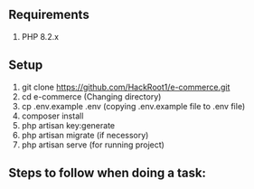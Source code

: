 ## Requirements

1. PHP 8.2.x 


## Setup 

1. git clone https://github.com/HackRoot1/e-commerce.git
2. cd e-commerce   (Changing directory)
3. cp .env.example .env   (copying .env.example file to .env file)
4. composer install
5. php artisan key:generate
6. php artisan migrate (if necessory)
7. php artisan serve (for running project)

## Steps to follow when doing a task:
